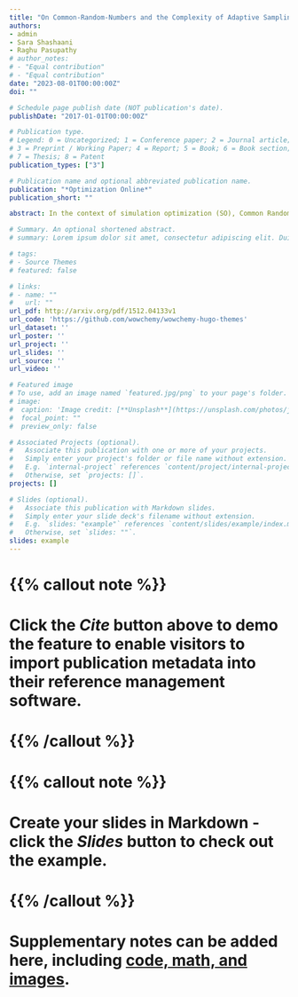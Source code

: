 ```yaml
---
title: "On Common-Random-Numbers and the Complexity of Adaptive Sampling Trust-Region Methods"
authors:
- admin
- Sara Shashaani
- Raghu Pasupathy
# author_notes:
# - "Equal contribution"
# - "Equal contribution"
date: "2023-08-01T00:00:00Z"
doi: ""

# Schedule page publish date (NOT publication's date).
publishDate: "2017-01-01T00:00:00Z"

# Publication type.
# Legend: 0 = Uncategorized; 1 = Conference paper; 2 = Journal article;
# 3 = Preprint / Working Paper; 4 = Report; 5 = Book; 6 = Book section;
# 7 = Thesis; 8 = Patent
publication_types: ["3"]

# Publication name and optional abbreviated publication name.
publication: "*Optimization Online*"
publication_short: ""

abstract: In the context of simulation optimization (SO), Common Random Numbers (CRN) is the practice of querying the simulation-based oracle with the same random number stream at each point visited by an SO algorithm. This practice is widely believed to facilitate SO algorithm efficiency by preserving structure inherent to  the objective function and gradient sample-paths. However, CRN can present coding challenges compared to the widely-used practice of na\"ive independent sampling. Is the potential  CRN efficiency gain worth the potentially significant cost of implementation within stochastic trust-region algorithms? Toward answering this question, we characterize the consistency and complexity of a class of stochastic trust-region algorithms called ASTRO/ASTRO-DF as a function of the use of CRN. We find that the magnitude of CRN's influence depends intimately on the extent of regularity in the underlying sample paths. For instance, CRN's effect is most evident in first-order settings with smooth sample paths, where the algorithm work complexity dramatically improves from $O(\epsilon^{-6})$ to $O(\epsilon^{-2})$. This result is significant considering that the best work complexity of first-order (generic) stochastic trust-region algorithms reported in the literature is $O(\epsilon^{-6})$. CRN's effect is more muted when the sample paths are potentially discontinuous, with the work complexity improving from $O(\epsilon^{-6})$ to $O(\epsilon^{-5})$ in both zeroth-order and first-order settings. In between these extremes, CRN facilitates various improved complexities depending on prevailing conditions of sample-path regularity. We anticipate similar gains in adaptive sampling algorithms other than ASTRO/ASTRO-DF since the derived complexities stem less due to specific algorithmic mechanics, and more due to elements common to all trust-region methods. 

# Summary. An optional shortened abstract.
# summary: Lorem ipsum dolor sit amet, consectetur adipiscing elit. Duis posuere tellus ac convallis placerat. Proin tincidunt magna sed ex sollicitudin condimentum.

# tags:
# - Source Themes
# featured: false

# links:
# - name: ""
#   url: ""
url_pdf: http://arxiv.org/pdf/1512.04133v1
url_code: 'https://github.com/wowchemy/wowchemy-hugo-themes'
url_dataset: ''
url_poster: ''
url_project: ''
url_slides: ''
url_source: ''
url_video: ''

# Featured image
# To use, add an image named `featured.jpg/png` to your page's folder. 
# image:
#  caption: 'Image credit: [**Unsplash**](https://unsplash.com/photos/jdD8gXaTZsc)'
#  focal_point: ""
#  preview_only: false

# Associated Projects (optional).
#   Associate this publication with one or more of your projects.
#   Simply enter your project's folder or file name without extension.
#   E.g. `internal-project` references `content/project/internal-project/index.md`.
#   Otherwise, set `projects: []`.
projects: []

# Slides (optional).
#   Associate this publication with Markdown slides.
#   Simply enter your slide deck's filename without extension.
#   E.g. `slides: "example"` references `content/slides/example/index.md`.
#   Otherwise, set `slides: ""`.
slides: example
---
```


# {{% callout note %}}
# Click the *Cite* button above to demo the feature to enable visitors to import publication metadata into their reference management software.
# {{% /callout %}}

# {{% callout note %}}
# Create your slides in Markdown - click the *Slides* button to check out the example.
# {{% /callout %}}

# Supplementary notes can be added here, including [code, math, and images](https://wowchemy.com/docs/writing-markdown-latex/).

